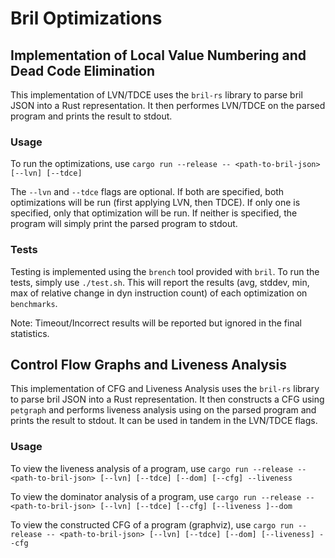 # Bril Optimizations
## Implementation of Local Value Numbering and Dead Code Elimination 

This implementation of LVN/TDCE uses the ```bril-rs``` library to parse bril JSON into a Rust representation. It then performes LVN/TDCE on the parsed program and prints the result to stdout.

### Usage
To run the optimizations, use 
```cargo run --release -- <path-to-bril-json> [--lvn] [--tdce]``` 

The ```--lvn``` and ```--tdce``` flags are optional. If both are specified, both optimizations will be run (first applying LVN, then TDCE). If only one is specified, only that optimization will be run. If neither is specified, the program will simply print the parsed program to stdout.

### Tests
Testing is implemented using the ```brench``` tool provided with ```bril```. To run the tests, simply use ```./test.sh```. This will report the results (avg, stddev, min, max of relative change in dyn instruction count) of each optimization on ```benchmarks```.

Note: Timeout/Incorrect results will be reported but ignored in the final statistics. 

## Control Flow Graphs and Liveness Analysis

This implementation of CFG and Liveness Analysis uses the ```bril-rs``` library to parse bril JSON into a Rust representation. It then constructs a CFG using ```petgraph``` and performs liveness analysis using on the parsed program and prints the result to stdout. It can be used in tandem in the LVN/TDCE flags. 


### Usage 
To view the liveness analysis of a program, use
```cargo run --release -- <path-to-bril-json> [--lvn] [--tdce] [--dom] [--cfg] --liveness``` 

To view the dominator analysis of a program, use
```cargo run --release -- <path-to-bril-json> [--lvn] [--tdce] [--cfg] [--liveness ]--dom``` 

To view the constructed CFG of a program (graphviz), use
```cargo run --release -- <path-to-bril-json> [--lvn] [--tdce] [--dom] [--liveness] --cfg```

